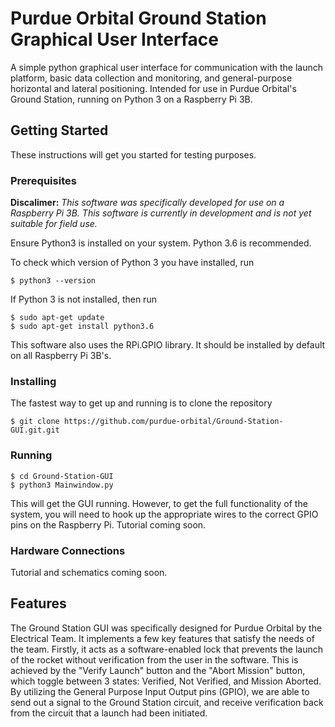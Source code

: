# Purdue Orbital Ground Station Graphical User Interface

A simple python graphical user interface for communication with the launch platform, basic data collection and monitoring, and general-purpose horizontal and lateral positioning. Intended for use in Purdue Orbital's Ground Station, running on Python 3 on a Raspberry Pi 3B. 

## Getting Started

These instructions will get you started for testing purposes. 

### Prerequisites

__Discalimer:__ _This software was specifically developed for use on a Raspberry Pi 3B. This software is currently in development and is not yet suitable for field use._

Ensure Python3 is installed on your system. Python 3.6 is recommended.

To check which version of Python 3 you have installed, run 

```
$ python3 --version
```

If Python 3 is not installed, then run

```
$ sudo apt-get update
$ sudo apt-get install python3.6
```

This software also uses the RPi.GPIO library. It should be installed by default on all Raspberry Pi 3B's. 

### Installing

The fastest way to get up and running is to clone the repository

```
$ git clone https://github.com/purdue-orbital/Ground-Station-GUI.git.git
```

### Running

```
$ cd Ground-Station-GUI
$ python3 Mainwindow.py
```

This will get the GUI running. However, to get the full functionality of the system, you will need to hook up the appropriate wires to the correct GPIO pins on the Raspberry Pi. Tutorial coming soon.

### Hardware Connections

Tutorial and schematics coming soon.


## Features

The Ground Station GUI was specifically designed for Purdue Orbital by the Electrical Team. It implements a few key features that satisfy the needs of the team. 
Firstly, it acts as a software-enabled lock that prevents the launch of the rocket without verification from the user in the software. This is achieved by the "Verify Launch" button and the "Abort Mission" button, which toggle between 3 states: Verified, Not Verified, and Mission Aborted. By utilizing the General Purpose Input Output pins (GPIO), we are able to send out a signal to the Ground Station circuit, and receive verification back from the circuit that a launch had been initiated. 
